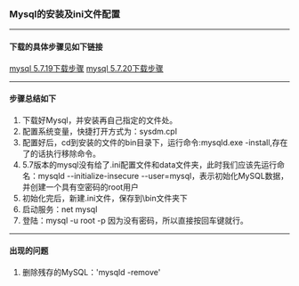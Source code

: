 ### Mysql的安装及ini文件配置

---
#### 下载的具体步骤见如下链接
[mysql 5.7.19下载步骤](http://www.jb51.net/article/119369.htm?utm_source=debugrun&utm_medium=referral)
[mysql 5.7.20下载步骤]()

---
#### 步骤总结如下
1. 下载好Mysql，并安装再自己指定的文件处。
2. 配置系统变量，快捷打开方式为：sysdm.cpl
3. 配置好后，cd到安装的文件的bin目录下，运行命令:mysqld.exe -install,存在了的话执行移除命令。
4. 5.7版本的mysql没有给了.ini配置文件和data文件夹，此时我们应该先运行命名：mysqld --initialize-insecure --user=mysql，表示初始化MySQL数据，并创建一个具有空密码的root用户
5. 初始化完后，新建.ini文件，保存到\bin文件夹下
6. 启动服务：net mysql
7. 登陆：mysql -u root -p 因为没有密码，所以直接按回车键就行。
---

#### 出现的问题
1. 删除残存的MySQL：'mysqld -remove'
